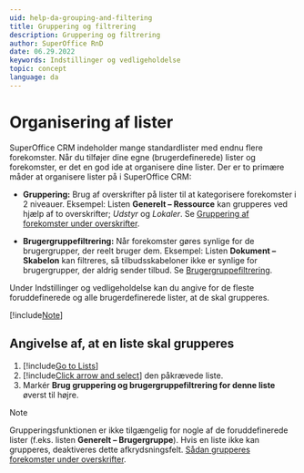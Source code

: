 ```yaml
---
uid: help-da-grouping-and-filtering
title: Gruppering og filtrering
description: Gruppering og filtrering
author: SuperOffice RnD
date: 06.29.2022
keywords: Indstillinger og vedligeholdelse
topic: concept
language: da
---
```


# Organisering af lister

SuperOffice CRM indeholder mange standardlister med endnu flere forekomster. Når du tilføjer dine egne (brugerdefinerede) lister og forekomster, er det en god ide at organisere dine lister. Der er to primære måder at organisere lister på i SuperOffice CRM:

* **Gruppering:** Brug af overskrifter på lister til at kategorisere forekomster i 2 niveauer. Eksempel: Listen **Generelt – Ressource** kan grupperes ved hjælp af to overskrifter; *Udstyr* og *Lokaler*. Se [Gruppering af forekomster under overskrifter][1].

* **Brugergruppefiltrering:** Når forekomster gøres synlige for de brugergrupper, der reelt bruger dem. Eksempel: Listen **Dokument – Skabelon** kan filtreres, så tilbudsskabeloner ikke er synlige for brugergrupper, der aldrig sender tilbud. Se [Brugergruppefiltrering][2].

Under Indstillinger og vedligeholdelse kan du angive for de fleste foruddefinerede og alle brugerdefinerede lister, at de skal grupperes.

[!include[Note](../includes/note-minimum-list-items.md)]

## Angivelse af, at en liste skal grupperes

1. [!include[Go to Lists](../includes/goto-lists.md)]
2. [!include[Click arrow and select](../includes/expand-list.md)] den påkrævede liste.
3. Markér **Brug gruppering og brugergruppefiltrering for denne liste** øverst til højre.

> [!NOTE]
> Grupperingsfunktionen er ikke tilgængelig for nogle af de foruddefinerede lister (f.eks. listen **Generelt – Brugergruppe**). Hvis en liste ikke kan grupperes, deaktiveres dette afkrydsningsfelt. [Sådan grupperes forekomster under overskrifter][1].

<!-- Referenced links -->
[1]: grouping-items-under-headings.md
[2]: user-group-filtering.md

<!-- Referenced images -->
